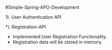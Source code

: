 #Simple-Spring-APO-Development


1). User Authentication API

 *). Registration-API

   - Implemented User Registration Functionality.
   - Registration data will be stored in memory.
     
